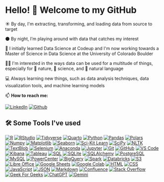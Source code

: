 # Hello! 👋 Welcome to my GitHub

☀️ By day, I'm extracting, transforming, and loading data from source to target

🌑 By night, I’m playing around with data that catches my interest

📖 I initially learned Data Science at Codeup and I'm now working towards a Master of Science in Data Science at the University of Colorado Boulder

🌠🔭 I'm interested in the ways data can be used for a multitude of things, especially for 🍃 nature, 🚀 science, and 📝 natural language

💻 Always learning new things, such as data analysis techniques, data visualization tools, and machine learning models

<!-- 🤔 I’m currently open for a new job opportunity, you can contact me through any of the below links -->

📫 **How to reach me:**

[![LinkedIn](https://img.shields.io/badge/LinkedIn-%230A66C2.svg?style=plastic&logo=linkedin&logoColor=white)](https://www.linkedin.com/in/tkephart96/) [![Github](https://img.shields.io/badge/GitHub-%23181717.svg?style=plastic&logo=github&logoColor=white)](https://github.com/tkephart96)

## 🛠️ Some Tools I've used

<!-- 
![name](path or link to image)
[name](path or link to click)
[![name](path or link to image)](path or link to click)
-->

[![R](https://img.shields.io/badge/-R-0D1117?style=flat&logo=r)](https://www.r-project.org/)
[![RStudio](https://img.shields.io/badge/-RStudio-0D1117?style=flat&logo=rstudioide)](https://posit.co/download/rstudio-desktop/)
[![Tidyverse](https://img.shields.io/badge/-Tidyverse-0D1117?style=flat&logo=tidyverse)](https://www.tidyverse.org/)
[![Quarto](https://img.shields.io/badge/-Quarto-0D1117?style=flat&logo=quarto)](https://quarto.org/)
[![Python](https://img.shields.io/badge/-Python-0D1117?style=flat&logo=python)](https://www.python.org)
[![Pandas](https://img.shields.io/badge/-Pandas-0D1117?style=flat&logo=pandas)](https://pandas.pydata.org/)
[![Polars](https://img.shields.io/badge/-Polars-0D1117?&style=flat&logo=polars)](https://www.pola.rs/)
[![Numpy](https://img.shields.io/badge/-Numpy-0D1117?style=flat&logo=numpy)](https://numpy.org/)
[![Matplotlib](https://img.shields.io/badge/-Matplotlib-0D1117?style=flat&logo=matplotlib)](https://matplotlib.org/)
[![Seaborn](https://img.shields.io/badge/-Seaborn-0D1117?style=flat&logo=seaborn)](https://seaborn.pydata.org/tutorial/introduction)
[![Sci-Kit Learn](https://img.shields.io/badge/-SKLearn-0D1117?style=flat&logo=scikitlearn)](https://scikit-learn.org/stable/)
[![SciPy](https://img.shields.io/badge/-SciPy-0D1117?style=flat&logo=scipy)](https://scipy.org/)
[![NLTK](https://img.shields.io/badge/-NLTK-0D1117?style=flat&logo=nltk)](https://www.nltk.org/)
[![TextBlob](https://img.shields.io/badge/-TextBlob-0D1117?style=flat&logo=textblob)](https://textblob.readthedocs.io/en/dev/index.html)
[![Selenium](https://img.shields.io/badge/-Selenium-0D1117?style=flat&logo=selenium)](https://www.selenium.dev/)
[![Anaconda](https://img.shields.io/badge/-Anaconda-0D1117?style=flat&logo=anaconda)](https://anaconda.org/)
[![Jupyter](https://img.shields.io/badge/-Jupyter-0D1117?style=flat&logo=jupyter)](https://jupyter.org/)
[![Git](https://img.shields.io/badge/-Git-0D1117?style=flat&logo=git)](https://git-scm.com/)
[![GitHub](https://img.shields.io/badge/-GitHub-0D1117?style=flat&logo=github)](https://github.com/tkephart96)
[![VS Code](https://img.shields.io/badge/-VS%20Code-0D1117?style=flat&logo=visual-studio-code&logoColor=007ACC)](https://code.visualstudio.com/)
[![Kibana](https://img.shields.io/badge/-Kibana-0D1117?style=flat&logo=kibana)](https://www.elastic.co/downloads/kibana)
[![Tableau](https://img.shields.io/badge/-Tableau-0D1117?style=flat&logo=tableau)](https://public.tableau.com/app/discover)
[![SQL](https://img.shields.io/badge/-SQL-0D1117?style=flat&logo=sql)](https://www.w3schools.com/sql/default.asp)
[![SQLite](https://img.shields.io/badge/-SQLite-0D1117?style=flat&logo=sqlite)](https://www.sqlite.org/index.html)
[![SQLAlchemy](https://img.shields.io/badge/-SQLAlchemy-0D1117?style=flat&logo=sqlalchemy)](https://www.sqlalchemy.org/)
[![PostgreSQL](https://img.shields.io/badge/-PostgreSQL-0D1117?style=flat&logo=postgresql)](https://www.postgresql.org/)
[![MySQL](https://img.shields.io/badge/-MySQL-0D1117?&style=flat&logo=mysql)](https://www.mysql.com/)
[![PowerCenter](https://img.shields.io/badge/-PowerCenter-0D1117?&style=flat&logo=informatica)](https://www.informatica.com/platform/powercenter-cloud-modernization.html)
[![BigQuery](https://img.shields.io/badge/-BigQuery-0D1117?&style=flat&logo=googlebigquery)](https://cloud.google.com/bigquery)
[![Spark](https://img.shields.io/badge/-Spark-0D1117?&style=flat&logo=apachespark)](https://spark.apache.org/)
[![Databricks](https://img.shields.io/badge/-Databricks-0D1117?style=flat&logo=databricks)](https://docs.databricks.com/getting-started/community-edition.html)
[![S3](https://img.shields.io/badge/-S3-0D1117?style=flat&logo=amazons3)](https://aws.amazon.com/s3/)
[![Libre Office](https://img.shields.io/badge/-Libre%20Office-0D1117?style=flat&logo=libreofficebase)](https://www.libreoffice.org/)
[![Google Sheets](https://img.shields.io/badge/-Google%20Sheets-0D1117?style=flat&logo=googlesheets)](https://www.google.com/sheets/about/)
[![Google Colab](https://img.shields.io/badge/-Google%20Colab-0D1117?style=flat&logo=googlecolab)](https://colab.research.google.com/)
[![HTML](https://img.shields.io/badge/-HTML-0D1117?style=flat&logo=HTML5)](https://www.w3.org/html/)
[![CSS](https://img.shields.io/badge/-CSS-0D1117?style=flat&logo=CSS3&logoColor=1572B6)](https://www.w3schools.com/css/)
[![JavaScript](https://img.shields.io/badge/-JavaScript-0D1117?style=flat&logo=javascript)](https://developer.mozilla.org/en-US/docs/Web/JavaScript)
[![JSON](https://img.shields.io/badge/-JSON-0D1117?style=flat&logo=json)](https://www.json.org/json-en.html)
[![Markdown](https://img.shields.io/badge/-Markdown-0D1117?style=flat&logo=markdown)](https://www.markdownguide.org/)
[![Confluence](https://img.shields.io/badge/-Confluence-0D1117?style=flat&logo=confluence)](https://www.atlassian.com/software/confluence)
[![Stack Overflow](https://img.shields.io/badge/-Stack%20Overflow-0D1117?style=flat&logo=stack-overflow)](https://stackoverflow.com/)
[![Geek For Geeks](https://img.shields.io/badge/-Geeks%20for%20Geeks-0D1117?style=flat&logo=geeksforgeeks)](https://www.geeksforgeeks.org/)
[![ChatGPT](https://img.shields.io/badge/-ChatGPT-0D1117?style=flat&logo=openai)](https://chat.openai.com/)
[![Gemini](https://img.shields.io/badge/-Gemini-0D1117?style=flat&logo=googlegemini)](https://gemini.google.com/)

<!-- ### ⚡ Top Languages

<p align="center">
<a href="https://github.com/tkephart96">
<img src="https://github-readme-stats.vercel.app/api/top-langs/?username=tkephart96&theme=midnight-purple&bg_color=0D1117&hide_border=true&layout=compact" alt="tkephart96">
</a>
<br/>
<b>Note:</b> Top languages is only a metric of the languages my public code consists of and doesn't reflect experience or skill level.
</p>
<br/> -->
